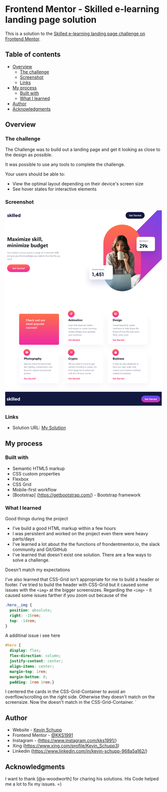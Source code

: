 # Frontend Mentor - Skilled e-learning landing page solution

This is a solution to the [Skilled e-learning landing page challenge on Frontend Mentor](https://www.frontendmentor.io/challenges/skilled-elearning-landing-page-S1ObDrZ8q).

## Table of contents

- [Overview](#overview)
  - [The challenge](#the-challenge)
  - [Screenshot](#screenshot)
  - [Links](#links)
- [My process](#my-process)
  - [Built with](#built-with)
  - [What I learned](#what-i-learned)
- [Author](#author)
- [Acknowledgments](#acknowledgments)

## Overview

### The challenge

The Challenge was to build out a landing page and get it looking as close to the design as possible.

It was possible to use any tools to complete the challenge.

Your users should be able to:

- View the optimal layout depending on their device's screen size
- See hover states for interactive elements

### Screenshot

![Desktop-Version](/screenshots/ss_desktop.jpg)

### Links

- Solution URL: [My Solution](https://kks1991.github.io/skilled-e-learning-landing-page/)

## My process

### Built with

- Semantic HTML5 markup
- CSS custom properties
- Flexbox
- CSS Grid
- Mobile-first workflow
- [Bootstrap] (https://getbootstrap.com/) - Bootstrap framework

### What I learned

Good things during the project

- I've build a good HTML markup within a few hours
- I was persistent and worked on the project even there were heavy parts/days
- I've learned a lot about the the functions of frondentmentor.io, the slack community and Git/GitHub
- I've learned that doesn't exist one solution. There are a few ways to solve a challenge.

Doesn't match my expectations

I've also learned that CSS-Grid isn't appropriate for me to build a header or footer. I've tried to build the header with CSS-Grid but it caused some issues with the `<img>` at the bigger screensizes. Regarding the `<img>` - it caused some issues farther if you zoom out because of the

```CSS
.hero__img {
  position: absolute;
  right: -15rem;
  top: -14rem;
}
```

A additinal issue i see here

```CSS
#hero {
  display: flex;
  flex-direction: column;
  justify-content: center;
  align-items: center;
  margin-top: 1rem;
  margin-bottom: 0;
  padding: 1rem 1rem;}
```

I centered the cards in the CSS-Grid-Container to avoid an overflow/scrolling on the right side. Otherwise they doesn't match on the screensize. Now the doesn't match in the CSS-Grid-Container.
`

## Author

- Website - [Kevin Schupp](https://www.kevinschupp.de/)
- Frontend Mentor - [@KKS1991](https://www.frontendmentor.io/profile/KKS1991)
- Instagram - (https://www.instagram.com/kks1991/)
- Xing (https://www.xing.com/profile/Kevin_Schupp3)
- Linkedin (https://www.linkedin.com/in/kevin-schupp-968a5a162/)

## Acknowledgments

I want to thank [@a-woodworth] for charing his solutions. His Code helped me a lot to fix my issues. =)

